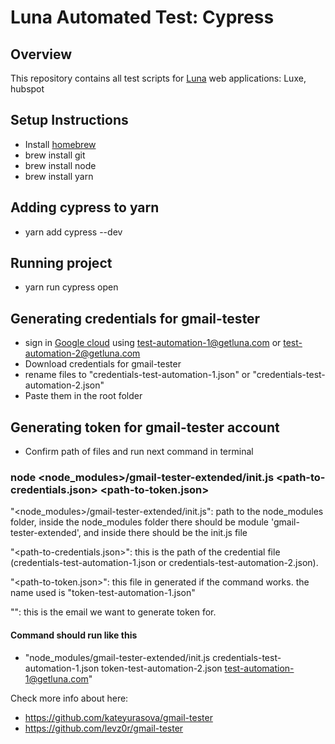 # Luna Automated Test: Cypress

## Overview
This repository contains all test scripts for  [Luna](https://www.getluna.com) web applications: Luxe, hubspot

## Setup Instructions 

- Install [homebrew](https://brew.sh/index_es)
-  brew install git
-  brew install node
-  brew install yarn

## Adding cypress to yarn
- yarn add cypress --dev

## Running project
- yarn run cypress open

## Generating credentials for gmail-tester
- sign in [Google cloud](https://console.cloud.google.com/apis/credentials) using test-automation-1@getluna.com or test-automation-2@getluna.com 
- Download credentials for gmail-tester
- rename files to "credentials-test-automation-1.json" or "credentials-test-automation-2.json"
- Paste them in the root folder

## Generating token for gmail-tester account
- Confirm path of files and run next command in terminal

### node <node_modules>/gmail-tester-extended/init.js <path-to-credentials.json> <path-to-token.json> <target-email>


"<node_modules>/gmail-tester-extended/init.js": path to the  node_modules folder, inside the node_modules folder there should be module 'gmail-tester-extended', and inside there should be the init.js file

"<path-to-credentials.json>": this is the path of the credential file (credentials-test-automation-1.json or credentials-test-automation-2.json). 

"<path-to-token.json>": this file in generated if the command works. the name used is "token-test-automation-1.json"

"<target-email>": this is the email we want to generate token for.

#### Command should run like this

- "node_modules/gmail-tester-extended/init.js credentials-test-automation-1.json token-test-automation-2.json test-automation-1@getluna.com"

Check more info about here:
- https://github.com/kateyurasova/gmail-tester
- https://github.com/levz0r/gmail-tester